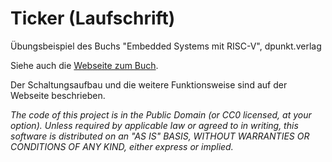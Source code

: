 Ticker (Laufschrift)
====================

Übungsbeispiel des Buchs "Embedded Systems mit RISC-V", dpunkt.verlag

Siehe auch die [Webseite zum Buch](https://ritschel.at/buch-embedded-systems-auf-den-punkt-gebracht/).

Der Schaltungsaufbau und die weitere Funktionsweise sind auf der Webseite beschrieben.

*The code of this project is in the Public Domain (or CC0 licensed, at your option).
Unless required by applicable law or agreed to in writing, this
software is distributed on an "AS IS" BASIS, WITHOUT WARRANTIES OR
CONDITIONS OF ANY KIND, either express or implied.*
